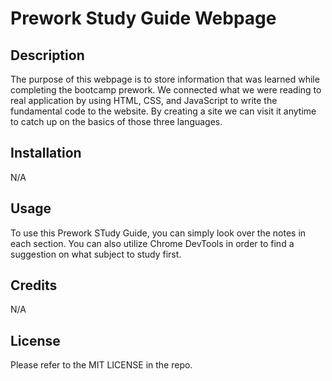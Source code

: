 # Prework Study Guide Webpage

## Description

The purpose of this webpage is to store information that was learned while completing the bootcamp prework.
We connected what we were reading to real application by using HTML, CSS, and JavaScript to write the fundamental code 
to the website. By creating a site we can visit it anytime to catch up on the basics of those three languages.

## Installation

N/A

## Usage

To use this Prework STudy Guide, you can simply look over the notes in each section. You can also utilize Chrome DevTools in order to find a suggestion on what subject to study first.

## Credits

N/A

## License

Please refer to the MIT LICENSE in the repo.

